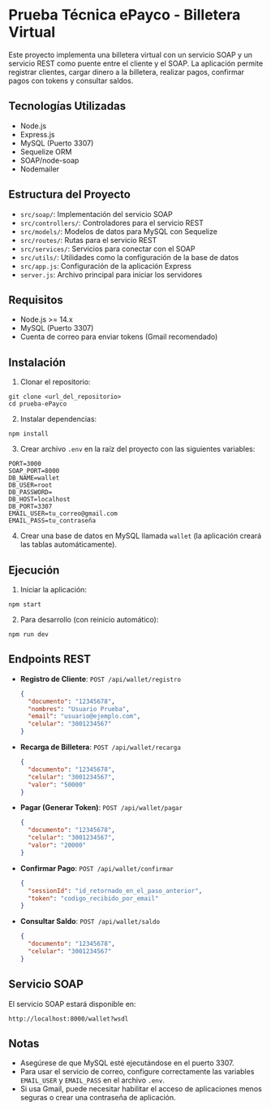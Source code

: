 # Prueba Técnica ePayco - Billetera Virtual

Este proyecto implementa una billetera virtual con un servicio SOAP y un servicio REST como puente entre el cliente y el SOAP. La aplicación permite registrar clientes, cargar dinero a la billetera, realizar pagos, confirmar pagos con tokens y consultar saldos.

## Tecnologías Utilizadas

- Node.js
- Express.js
- MySQL (Puerto 3307)
- Sequelize ORM
- SOAP/node-soap
- Nodemailer

## Estructura del Proyecto

- `src/soap/`: Implementación del servicio SOAP
- `src/controllers/`: Controladores para el servicio REST
- `src/models/`: Modelos de datos para MySQL con Sequelize
- `src/routes/`: Rutas para el servicio REST
- `src/services/`: Servicios para conectar con el SOAP
- `src/utils/`: Utilidades como la configuración de la base de datos
- `src/app.js`: Configuración de la aplicación Express
- `server.js`: Archivo principal para iniciar los servidores

## Requisitos

- Node.js >= 14.x
- MySQL (Puerto 3307)
- Cuenta de correo para enviar tokens (Gmail recomendado)

## Instalación

1. Clonar el repositorio:
```
git clone <url_del_repositorio>
cd prueba-ePayco
```

2. Instalar dependencias:
```
npm install
```

3. Crear archivo `.env` en la raíz del proyecto con las siguientes variables:
```
PORT=3000
SOAP_PORT=8000
DB_NAME=wallet
DB_USER=root
DB_PASSWORD=
DB_HOST=localhost
DB_PORT=3307
EMAIL_USER=tu_correo@gmail.com
EMAIL_PASS=tu_contraseña
```

4. Crear una base de datos en MySQL llamada `wallet` (la aplicación creará las tablas automáticamente).

## Ejecución

1. Iniciar la aplicación:
```
npm start
```

2. Para desarrollo (con reinicio automático):
```
npm run dev
```

## Endpoints REST

- **Registro de Cliente**: `POST /api/wallet/registro`
  ```json
  {
    "documento": "12345678",
    "nombres": "Usuario Prueba",
    "email": "usuario@ejemplo.com",
    "celular": "3001234567"
  }
  ```

- **Recarga de Billetera**: `POST /api/wallet/recarga`
  ```json
  {
    "documento": "12345678",
    "celular": "3001234567",
    "valor": "50000"
  }
  ```

- **Pagar (Generar Token)**: `POST /api/wallet/pagar`
  ```json
  {
    "documento": "12345678",
    "celular": "3001234567",
    "valor": "20000"
  }
  ```

- **Confirmar Pago**: `POST /api/wallet/confirmar`
  ```json
  {
    "sessionId": "id_retornado_en_el_paso_anterior",
    "token": "codigo_recibido_por_email"
  }
  ```

- **Consultar Saldo**: `POST /api/wallet/saldo`
  ```json
  {
    "documento": "12345678",
    "celular": "3001234567"
  }
  ```

## Servicio SOAP

El servicio SOAP estará disponible en:
```
http://localhost:8000/wallet?wsdl
```

## Notas

- Asegúrese de que MySQL esté ejecutándose en el puerto 3307.
- Para usar el servicio de correo, configure correctamente las variables `EMAIL_USER` y `EMAIL_PASS` en el archivo `.env`.
- Si usa Gmail, puede necesitar habilitar el acceso de aplicaciones menos seguras o crear una contraseña de aplicación. 